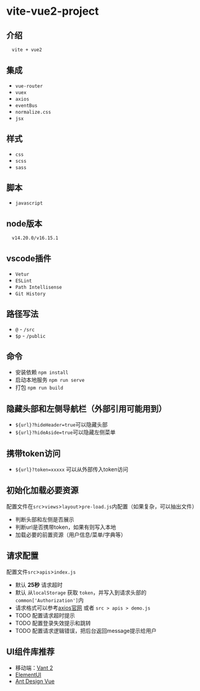 # vite-vue2-project

## 介绍
  ```sh
    vite + vue2
  ```
## 集成
  - `vue-router`
  - `vuex`
  - `axios`
  - `eventBus`
  - `normalize.css`
  - `jsx`
## 样式
  - `css`
  - `scss`
  - `sass`
## 脚本
  - `javascript`
## node版本
  ```sh
    v14.20.0/v16.15.1
  ```
## vscode插件
  - `Vetur`
  - `ESLint`
  - `Path Intellisense`
  - `Git History`
## 路径写法
- `@` - `/src`
- `$p` - `/public`

## 命令
 - 安装依赖 `npm install`
 - 启动本地服务 `npm run serve`
 - 打包 `npm run build`

 ## 隐藏头部和左侧导航栏（外部引用可能用到）
  - `${url}?hideHeader=true`可以隐藏头部
  - `${url}?hideAside=true`可以隐藏左侧菜单

## 携带token访问
  - `${url}?token=xxxxx` 可以从外部传入token访问

## 初始化加载必要资源
配置文件在`src`>`views`>`layout`>`pre-load.js`内配置（如果复杂，可以抽出文件）
- 判断头部和左侧是否展示
- 判断url是否携带token，如果有则写入本地
- 加载必要的前置资源（用户信息/菜单/字典等）

## 请求配置
配置文件`src`>`apis`>`index.js`
- 默认 **25秒** 请求超时
- 默认 从`localStorage` 获取 `token`，并写入到请求头部的`common['Authorization']`内
- 请求格式可以参考[axios官网](https://axios-http.com/zh/) 或者 `src > apis > demo.js`
- TODO 配置请求超时提示
- TODO 配置登录失效提示和跳转
- TODO 配置请求逻辑错误，把后台返回message提示给用户

## UI组件库推荐
 - 移动端：[Vant 2](https://youzan.github.io/vant/v2/#/zh-CN/)
 - [ElementUI](https://element.eleme.cn/#/zh-CN/component/installation)
 - [Ant Design Vue](https://1x.antdv.com/docs/vue/introduce-cn/)